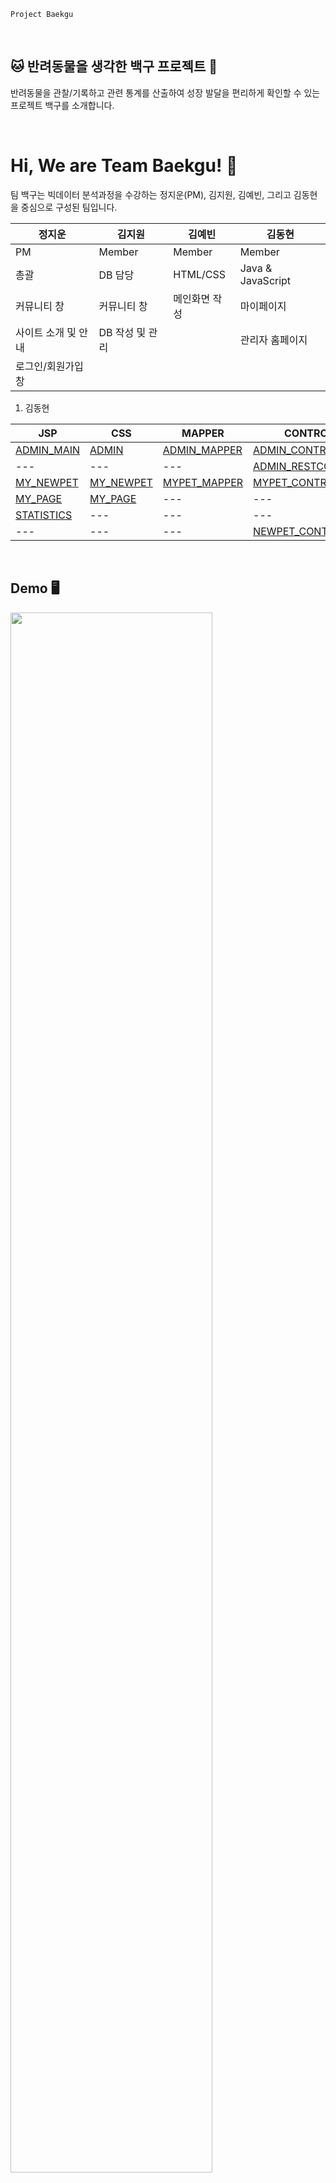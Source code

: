 
    Project Baekgu

&nbsp;

🐱 반려동물을 생각한 백구 프로젝트 🐶
---


반려동물을 관찰/기록하고 관련 통계를 산출하여 성장 발달을 편리하게 확인할 수 있는 프로젝트 백구를 소개합니다.

&nbsp;





# Hi, We are Team Baekgu! 👋
팀 백구는 빅데이터 분석과정을 수강하는 정지운(PM), 김지원, 김예빈, 그리고 김동현을 중심으로 구성된 팀입니다.


| 정지운 | 김지원 | 김예빈 | 김동현 |
| --- | --- | --- | --- |
| PM | Member | Member | Member |
| 총괄 | DB 담당 | HTML/CSS | Java & JavaScript |
| 커뮤니티 창 | 커뮤니티 창 | 메인화면 작성 | 마이페이지
| 사이트 소개 및 안내 | DB 작성 및 관리 | | 관리자 홈페이지
| 로그인/회원가입 창 | |

1. 김동현

|JSP|CSS|MAPPER|CONTROLLER|SERVICE|
|---|---|---|---|---|
|[ADMIN_MAIN](/src/main/webapp/WEB-INF/views/admin/admin_main.jsp)|[ADMIN](./src/main/resources/static/css/admin.css)|[ADMIN_MAPPER](./src/main/resources/sqlmapper/mysql/AdminMapper.xml)|[ADMIN_CONTROLLER](./src/main/java/com/example/baekgu_project/controller/AdminController.java)|[ADMIN_SERVICE](./src/main/java/com/example/baekgu_project/service/AdminService.java)|
|---|---|---|[ADMIN_RESTCONTROLLER](./src/main/java/com/example/baekgu_project/restapis/AdminRestController.java)|---|
|[MY_NEWPET](/src/main/webapp/WEB-INF/views/myPage/myNewPet.jsp)|[MY_NEWPET](./src/main/resources/static/css/myNewPet.css)|[MYPET_MAPPER](./src/main/resources/sqlmapper/mysql/MyPetMapper.xml)|[MYPET_CONTROLLER](./src/main/java/com/example/baekgu_project/controller/NewPetController.java)|---|
|[MY_PAGE](/src/main/webapp/WEB-INF/views/myPage/myPage.jsp)|[MY_PAGE](./src/main/resources/static/css/myPage.css)|---|---|[MYPAGE_SERVICE](./src/main/java/com/example/baekgu_project/service/MyPageService.java.java)|
|[STATISTICS](/src/main/webapp/WEB-INF/views/myPage/statistics.jsp)|---|---|---|---|
|---|---|---|[NEWPET_CONTROLLER](./src/main/java/com/example/baekgu_project/controller/NewPetController.java)|[PETINFO_SERVICE](./src/main/java/com/example/baekgu_project/service/PetInformationService.java)|


&nbsp;
## Demo 🖥

<img width="80%" src="https://user-images.githubusercontent.com/132973383/257113682-e260de81-8777-46c9-8217-c770de0c709d.gif"/>


## Features 📋

- 객관적인 방법으로 반려동물의 상태를 관찰하고 기록
- 기록을 바탕으로 산출된 통계를 통해 애완동물의 상태 확인
- 커뮤니티를 통한 정보 공유




## Roadmap 🛠 

- 통계 부분 보완
- 로그인 내용 마이페이지에 즉각 반영될 수 있도록 수정

## ☀️ In Retrospect: The Project Experience 🌙

정지운: "_프로젝트 진행 중 공백 기간이 있으면 진행 현황을 파악하고 해야할 일을 생각하는 데에 시간이 오래 걸리는걸 깨달았고 개인적인 욕심으로 주 업무보다는 보조적인 업무에 집중해 프로젝트를 완성하기까지 소비한 시간이 너무 많았다._"



김동현: "_좋은 분들과 함께 공부할 수 있었다는 점에서 소중한 경험이었다. 하지만 개인적인 역량의 한계로 제한된 기한 내에 기대했던 결과를 내지 못했다는 점에서 아쉬움이 남는다. 다음 번에는  계획부터 실행까지 더욱 철저히 준비해야겠다는 생각을 했다._"
## 💁‍♂️ Discover Our Project at 🙋

YouTube: https://www.youtube.com/watch?v=Bwdn0CYEkwo
